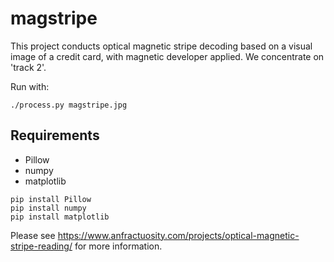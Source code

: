 # magstripe

This project conducts optical magnetic stripe decoding based on a visual image of a credit card, with magnetic 
developer applied.  We concentrate on 'track 2'.

Run with:

```
./process.py magstripe.jpg
```

## Requirements 

* Pillow
* numpy
* matplotlib

```
pip install Pillow
pip install numpy
pip install matplotlib
```

Please see https://www.anfractuosity.com/projects/optical-magnetic-stripe-reading/ for more information.
